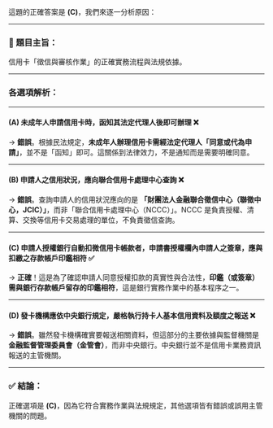 這題的正確答案是 **(C)**，我們來逐一分析原因：

---

### 📌 題目主旨：
信用卡「徵信與審核作業」的正確實務流程與法規依據。

---

### 各選項解析：

---

#### **(A) 未成年人申請信用卡時，函知其法定代理人後即可辦理** ❌  
→ **錯誤**。根據民法規定，**未成年人辦理信用卡需經法定代理人「同意或代為申請」**，並不是「函知」即可。這關係到法律效力，不是通知而是需要明確同意。

---

#### **(B) 申請人之信用狀況，應向聯合信用卡處理中心查詢** ❌  
→ **錯誤**。查詢申請人的信用狀況應向的是 **「財團法人金融聯合徵信中心（聯徵中心，JCIC）」**，而非「聯合信用卡處理中心（NCCC）」。NCCC 是負責授權、清算、交換等信用卡交易處理的單位，不負責徵信查詢。

---

#### **(C) 申請人授權銀行自動扣微信用卡帳款者，申請書授權欄內申請人之簽章，應與扣繳之存款帳戶印鑑相符** ✅  
→ **正確**！這是為了確認申請人同意授權扣款的真實性與合法性，**印鑑（或簽章）需與銀行存款帳戶留存的印鑑相符**，這是銀行實務作業中的基本程序之一。

---

#### **(D) 發卡機構應依中央銀行規定，嚴格執行持卡人基本信用資料及額度之報送** ❌  
→ **錯誤**。雖然發卡機構確實要報送相關資料，但這部分的主要依據與監督機關是 **金融監督管理委員會（金管會）**，而非中央銀行。中央銀行並不是信用卡業務資訊報送的主管機關。

---

### ✅ 結論：
正確選項是 **(C)**，因為它符合實務作業與法規規定，其他選項皆有錯誤或誤用主管機關的問題。